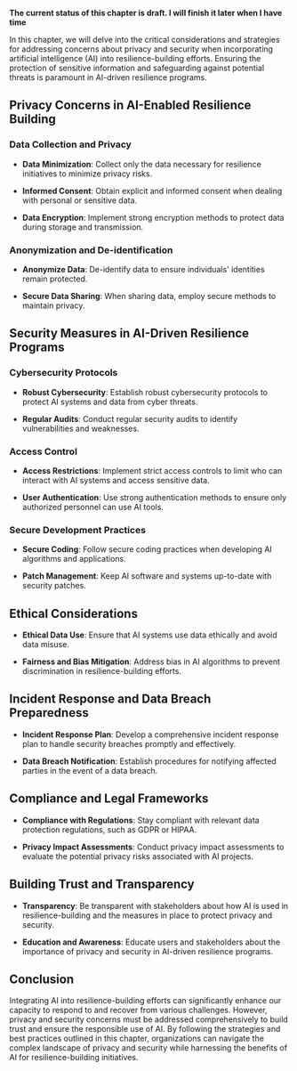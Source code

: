 **The current status of this chapter is draft. I will finish it later when I have time**

In this chapter, we will delve into the critical considerations and strategies for addressing concerns about privacy and security when incorporating artificial intelligence (AI) into resilience-building efforts. Ensuring the protection of sensitive information and safeguarding against potential threats is paramount in AI-driven resilience programs.

Privacy Concerns in AI-Enabled Resilience Building
--------------------------------------------------

### **Data Collection and Privacy**

* **Data Minimization**: Collect only the data necessary for resilience initiatives to minimize privacy risks.

* **Informed Consent**: Obtain explicit and informed consent when dealing with personal or sensitive data.

* **Data Encryption**: Implement strong encryption methods to protect data during storage and transmission.

### **Anonymization and De-identification**

* **Anonymize Data**: De-identify data to ensure individuals' identities remain protected.

* **Secure Data Sharing**: When sharing data, employ secure methods to maintain privacy.

Security Measures in AI-Driven Resilience Programs
--------------------------------------------------

### **Cybersecurity Protocols**

* **Robust Cybersecurity**: Establish robust cybersecurity protocols to protect AI systems and data from cyber threats.

* **Regular Audits**: Conduct regular security audits to identify vulnerabilities and weaknesses.

### **Access Control**

* **Access Restrictions**: Implement strict access controls to limit who can interact with AI systems and access sensitive data.

* **User Authentication**: Use strong authentication methods to ensure only authorized personnel can use AI tools.

### **Secure Development Practices**

* **Secure Coding**: Follow secure coding practices when developing AI algorithms and applications.

* **Patch Management**: Keep AI software and systems up-to-date with security patches.

Ethical Considerations
----------------------

* **Ethical Data Use**: Ensure that AI systems use data ethically and avoid data misuse.

* **Fairness and Bias Mitigation**: Address bias in AI algorithms to prevent discrimination in resilience-building efforts.

Incident Response and Data Breach Preparedness
----------------------------------------------

* **Incident Response Plan**: Develop a comprehensive incident response plan to handle security breaches promptly and effectively.

* **Data Breach Notification**: Establish procedures for notifying affected parties in the event of a data breach.

Compliance and Legal Frameworks
-------------------------------

* **Compliance with Regulations**: Stay compliant with relevant data protection regulations, such as GDPR or HIPAA.

* **Privacy Impact Assessments**: Conduct privacy impact assessments to evaluate the potential privacy risks associated with AI projects.

Building Trust and Transparency
-------------------------------

* **Transparency**: Be transparent with stakeholders about how AI is used in resilience-building and the measures in place to protect privacy and security.

* **Education and Awareness**: Educate users and stakeholders about the importance of privacy and security in AI-driven resilience programs.

Conclusion
----------

Integrating AI into resilience-building efforts can significantly enhance our capacity to respond to and recover from various challenges. However, privacy and security concerns must be addressed comprehensively to build trust and ensure the responsible use of AI. By following the strategies and best practices outlined in this chapter, organizations can navigate the complex landscape of privacy and security while harnessing the benefits of AI for resilience-building initiatives.
